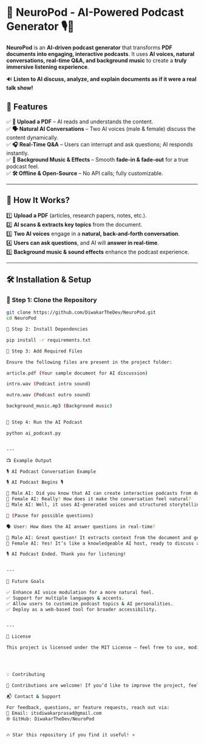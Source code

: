 # 📜 NeuroPod - AI-Powered Podcast Generator 🎙️🚀  

**NeuroPod** is an **AI-driven podcast generator** that transforms **PDF documents into engaging, interactive podcasts**. It uses **AI voices, natural conversations, real-time Q&A, and background music** to create a **truly immersive listening experience**.  

🔊 **Listen to AI discuss, analyze, and explain documents as if it were a real talk show!**  



## 🌟 Features  
✅ **📖 Upload a PDF** – AI reads and understands the content.  
✅ **🗣️ Natural AI Conversations** – Two AI voices (male & female) discuss the content dynamically.  
✅ **🎧 Real-Time Q&A** – Users can interrupt and ask questions; AI responds instantly.  
✅ **🎼 Background Music & Effects** – Smooth **fade-in & fade-out** for a true podcast feel.  
✅ **🛠️ Offline & Open-Source** – No API calls; fully customizable.  

---

## 📌 How It Works?  
1️⃣ **Upload a PDF** (articles, research papers, notes, etc.).  
2️⃣ **AI scans & extracts key topics** from the document.  
3️⃣ **Two AI voices** engage in a **natural, back-and-forth conversation**.  
4️⃣ **Users can ask questions**, and AI will **answer in real-time**.  
5️⃣ **Background music & sound effects** enhance the podcast experience.  

---

## 🛠️ Installation & Setup  

### 🔹 Step 1: Clone the Repository  
```sh
git clone https://github.com/DiwakarTheDev/NeuroPod.git
cd NeuroPod

🔹 Step 2: Install Dependencies

pip install -r requirements.txt

🔹 Step 3: Add Required Files

Ensure the following files are present in the project folder:

article.pdf (Your sample document for AI discussion)

intro.wav (Podcast intro sound)

outro.wav (Podcast outro sound)

background_music.mp3 (Background music)


🔹 Step 4: Run the AI Podcast

python ai_podcast.py


---

📺 Example Output

🎙️ AI Podcast Conversation Example

🎙️ AI Podcast Begins 🎙️

👨 Male AI: Did you know that AI can create interactive podcasts from documents?  
👩 Female AI: Really? How does it make the conversation feel natural?  
👨 Male AI: Well, it uses AI-generated voices and structured storytelling!  

🔵 (Pause for possible questions)  

🗣️ User: How does the AI answer questions in real-time?  

👨 Male AI: Great question! It extracts context from the document and generates a response.  
👩 Female AI: Yes! It’s like a knowledgeable AI host, ready to discuss any topic!  

🎙️ AI Podcast Ended. Thank you for listening!


---

🔮 Future Goals

✅ Enhance AI voice modulation for a more natural feel.
✅ Support for multiple languages & accents.
✅ Allow users to customize podcast topics & AI personalities.
✅ Deploy as a web-based tool for broader accessibility.


---

📜 License

This project is licensed under the MIT License – feel free to use, modify, and contribute!




💡 Contributing

🎯 Contributions are welcome! If you’d like to improve the project, feel free to fork the repo and submit a pull request.

📬 Contact & Support

For feedback, questions, or feature requests, reach out via:
📧 Email: itsdiwakarprasad@gmail.com
🌐 GitHub: DiwakarTheDev/NeuroPod


🔥 Star this repository if you find it useful! ⭐
